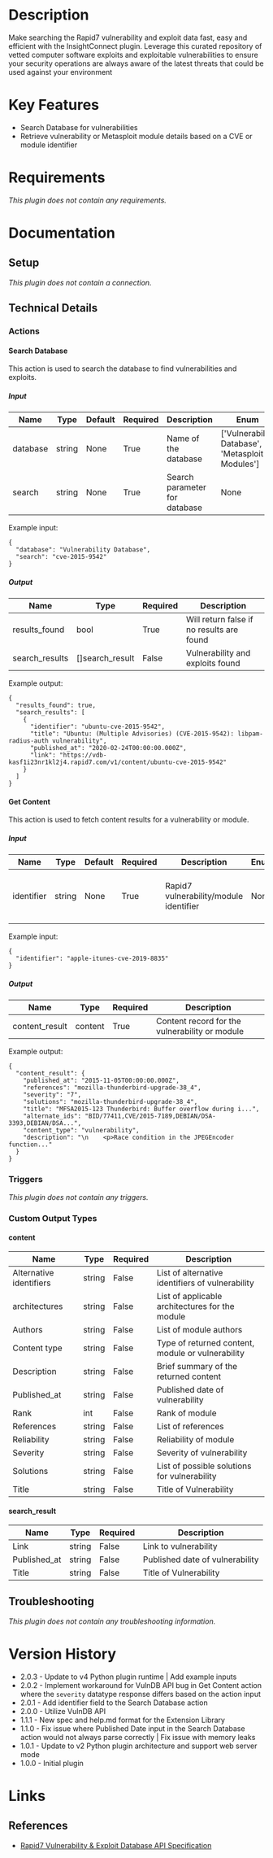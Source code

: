 # Description

Make searching the Rapid7 vulnerability and exploit data fast, easy and efficient with the InsightConnect plugin. Leverage this curated repository of vetted computer software exploits and exploitable vulnerabilities to ensure your security operations are always aware of the latest threats that could be used against your environment

# Key Features

* Search Database for vulnerabilities
* Retrieve vulnerability or Metasploit module details based on a CVE or module identifier

# Requirements

_This plugin does not contain any requirements._

# Documentation

## Setup

_This plugin does not contain a connection._

## Technical Details

### Actions

#### Search Database

This action is used to search the database to find vulnerabilities and exploits.

##### Input

|Name|Type|Default|Required|Description|Enum|Example|
|----|----|-------|--------|-----------|----|-------|
|database|string|None|True|Name of the database|['Vulnerability Database', 'Metasploit Modules']|Vulnerability Database|
|search|string|None|True|Search parameter for database|None|cve-2015-9542|

Example input:

```
{
  "database": "Vulnerability Database",
  "search": "cve-2015-9542"
}
```

##### Output

|Name|Type|Required|Description|
|----|----|--------|-----------|
|results_found|bool|True|Will return false if no results are found|
|search_results|[]search_result|False|Vulnerability and exploits found|

Example output:

```
{
  "results_found": true,
  "search_results": [
    {
      "identifier": "ubuntu-cve-2015-9542",
      "title": "Ubuntu: (Multiple Advisories) (CVE-2015-9542): libpam-radius-auth vulnerability",
      "published_at": "2020-02-24T00:00:00.000Z",
      "link": "https://vdb-kasf1i23nr1kl2j4.rapid7.com/v1/content/ubuntu-cve-2015-9542"
    }
  ]
}
```

#### Get Content

This action is used to fetch content results for a vulnerability or module.

##### Input

|Name|Type|Default|Required|Description|Enum|Example|
|----|----|-------|--------|-----------|----|-------|
|identifier|string|None|True|Rapid7 vulnerability/module identifier|None|apple-itunes-cve-2019-8835|

Example input:

```
{
  "identifier": "apple-itunes-cve-2019-8835"
}
```

##### Output

|Name|Type|Required|Description|
|----|----|--------|-----------|
|content_result|content|True|Content record for the vulnerability or module|

Example output:

```
{
  "content_result": {
    "published_at": "2015-11-05T00:00:00.000Z",
    "references": "mozilla-thunderbird-upgrade-38_4",
    "severity": "7",
    "solutions": "mozilla-thunderbird-upgrade-38_4",
    "title": "MFSA2015-123 Thunderbird: Buffer overflow during i...",
    "alternate_ids": "BID/77411,CVE/2015-7189,DEBIAN/DSA-3393,DEBIAN/DSA...",
    "content_type": "vulnerability",
    "description": "\n    <p>Race condition in the JPEGEncoder function..."
  }
}
```

### Triggers

_This plugin does not contain any triggers._

### Custom Output Types

#### content

|Name|Type|Required|Description|
|----|----|--------|-----------|
|Alternative identifiers|string|False|List of alternative identifiers of vulnerability|
|architectures|string|False|List of applicable architectures for the module|
|Authors|string|False|List of module authors|
|Content type|string|False|Type of returned content, module or vulnerability|
|Description|string|False|Brief summary of the returned content|
|Published_at|string|False|Published date of vulnerability|
|Rank|int|False|Rank of module|
|References|string|False|List of references|
|Reliability|string|False|Reliability of module|
|Severity|string|False|Severity of vulnerability|
|Solutions|string|False|List of possible solutions for vulnerability|
|Title|string|False|Title of Vulnerability|

#### search_result

|Name|Type|Required|Description|
|----|----|--------|-----------|
|Link|string|False|Link to vulnerability|
|Published_at|string|False|Published date of vulnerability|
|Title|string|False|Title of Vulnerability|

## Troubleshooting

_This plugin does not contain any troubleshooting information._

# Version History

* 2.0.3 - Update to v4 Python plugin runtime | Add example inputs
* 2.0.2 - Implement workaround for VulnDB API bug in Get Content action where the `severity` datatype response differs based on the action input
* 2.0.1 - Add identifier field to the Search Database action
* 2.0.0 - Utilize VulnDB API
* 1.1.1 - New spec and help.md format for the Extension Library
* 1.1.0 - Fix issue where Published Date input in the Search Database action would not always parse correctly | Fix issue with memory leaks
* 1.0.1 - Update to v2 Python plugin architecture and support web server mode
* 1.0.0 - Initial plugin

# Links

## References

* [Rapid7 Vulnerability & Exploit Database API Specification](https://vdb.rapid7.com/swagger_doc)


